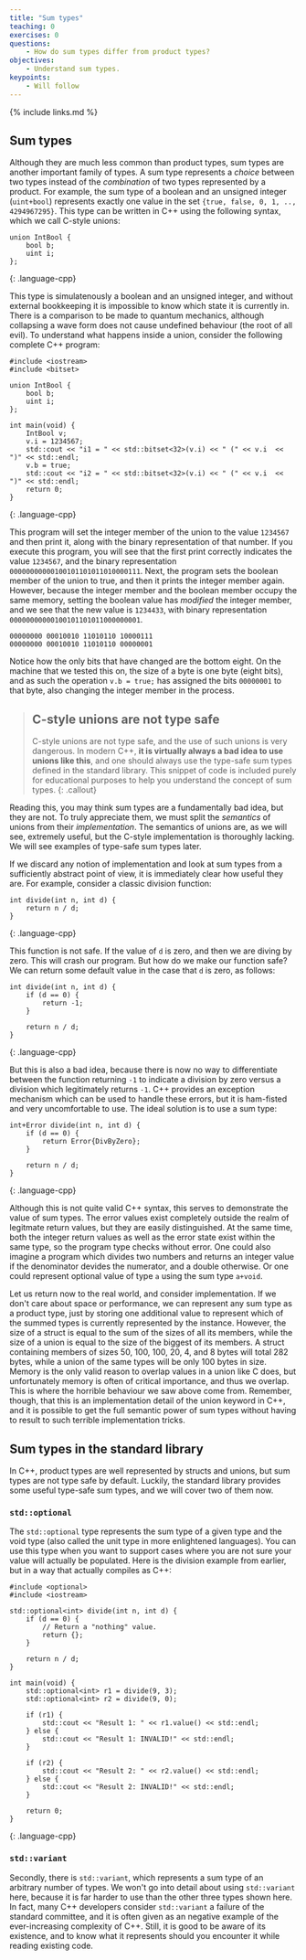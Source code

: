 ```yaml
---
title: "Sum types"
teaching: 0
exercises: 0
questions:
    - How do sum types differ from product types?
objectives:
    - Understand sum types.
keypoints:
    - Will follow
---
```


{% include links.md %}

## Sum types

Although they are much less common than product types, sum types are another
important family of types. A sum type represents a *choice* between two types
instead of the *combination* of two types represented by a product. For example,
the sum type of a boolean and an unsigned integer (`uint+bool`) represents
exactly one value in the set `{true, false, 0, 1, .., 4294967295}`. This type
can be written in C++ using the following syntax, which we call C-style unions:

~~~
union IntBool {
    bool b;
    uint i;
};
~~~
{: .language-cpp}

This type is simulatenously a boolean and an unsigned integer, and without
external bookkeeping it is impossible to know which state it is currently in.
There is a comparison to be made to quantum mechanics, although collapsing a
wave form does not cause undefined behaviour (the root of all evil). To
understand what happens inside a union, consider the following complete C++
program:

~~~
#include <iostream>
#include <bitset>

union IntBool {
    bool b;
    uint i;
};

int main(void) {
    IntBool v;
    v.i = 1234567;
    std::cout << "i1 = " << std::bitset<32>(v.i) << " (" << v.i  << ")" << std::endl;
    v.b = true;
    std::cout << "i2 = " << std::bitset<32>(v.i) << " (" << v.i  << ")" << std::endl;
    return 0;
}
~~~
{: .language-cpp}

This program will set the integer member of the union to the value `1234567` and
then print it, along with the binary representation of that number. If you
execute this program, you will see that the first print correctly indicates the
value `1234567`, and the binary representation
`00000000000100101101011010000111`. Next, the program sets the boolean member of
the union to true, and then it prints the integer member again. However, because
the integer member and the boolean member occupy the same memory, setting the
boolean value has *modified* the integer member, and we see that the new value
is `1234433`, with binary representation `00000000000100101101011000000001`.

~~~
00000000 00010010 11010110 10000111
00000000 00010010 11010110 00000001
~~~

Notice how the only bits that have changed are the bottom eight. On the machine
that we tested this on, the size of a byte is one byte (eight bits), and as such
the operation `v.b = true;` has assigned the bits `00000001` to that byte, also
changing the integer member in the process.

> ## C-style unions are not type safe
>
> C-style unions are not type safe, and the use of such unions is very
> dangerous. In modern C++, **it is virtually always a bad idea to use unions
> like this**, and one should always use the type-safe sum types defined in the
> standard library. This snippet of code is included purely for educational
> purposes to help you understand the concept of sum types.
{: .callout}

Reading this, you may think sum types are a fundamentally bad idea, but they are
not. To truly appreciate them, we must split the *semantics* of unions from
their *implementation*. The semantics of unions are, as we will see, extremely
useful, but the C-style implementation is thoroughly lacking. We will see
examples of type-safe sum types later.

If we discard any notion of implementation and look at sum types from a
sufficiently abstract point of view, it is immediately clear how useful they
are. For example, consider a classic division function:

~~~
int divide(int n, int d) {
    return n / d;
}
~~~
{: .language-cpp}

This function is not safe. If the value of `d` is zero, and then we are diving
by zero. This will crash our program. But how do we make our function safe? We
can return some default value in the case that `d` is zero, as follows:

~~~
int divide(int n, int d) {
    if (d == 0) {
        return -1;
    }

    return n / d;
}
~~~
{: .language-cpp}

But this is also a bad idea, because there is now no way to differentiate
between the function returning `-1` to indicate a division by zero versus a
division which legitimately returns `-1`. C++ provides an exception mechanism
which can be used to handle these errors, but it is ham-fisted and very
uncomfortable to use. The ideal solution is to use a sum type:

~~~
int+Error divide(int n, int d) {
    if (d == 0) {
        return Error{DivByZero};
    }

    return n / d;
}
~~~
{: .language-cpp}

Although this is not quite valid C++ syntax, this serves to demonstrate the
value of sum types. The error values exist completely outside the realm of
legitmate return values, but they are easily distinguished. At the same time,
both the integer return values as well as the error state exist within the same
type, so the program type checks without error. One could also imagine a program
which divides two numbers and returns an integer value if the denominator
devides the numerator, and a double otherwise. Or one could represent optional
value of type `a` using the sum type `a+void`.

Let us return now to the real world, and consider implementation. If we don't
care about space or performance, we can represent any sum type as a product
type, just by storing one additional value to represent which of the summed
types is currently represented by the instance. However, the size of a struct is
equal to the sum of the sizes of all its members, while the size of a union is
equal to the size of the biggest of its members. A struct containing members of
sizes 50, 100, 100, 20, 4, and 8 bytes will total 282 bytes, while a union of
the same types will be only 100 bytes in size. Memory is the only valid reason
to overlap values in a union like C does, but unfortunately memory is often of
critical importance, and thus we overlap. This is where the horrible behaviour
we saw above come from. Remember, though, that this is an implementation detail
of the union keyword in C++, and it is possible to get the full semantic power
of sum types without having to result to such terrible implementation tricks.

## Sum types in the standard library

In C++, product types are well represented by structs and unions, but sum types
are not type safe by default. Luckily, the standard library provides some useful
type-safe sum types, and we will cover two of them now.

### `std::optional`

The `std::optional` type represents the sum type of a given type and the void
type (also called the unit type in more enlightened languages). You can use this
type when you want to support cases where you are not sure your value will
actually be populated. Here is the division example from earlier, but in a way
that actually compiles as C++:

~~~
#include <optional>
#include <iostream>

std::optional<int> divide(int n, int d) {
    if (d == 0) {
        // Return a "nothing" value.
        return {};
    }

    return n / d;
}

int main(void) {
    std::optional<int> r1 = divide(9, 3);
    std::optional<int> r2 = divide(9, 0);

    if (r1) {
        std::cout << "Result 1: " << r1.value() << std::endl;
    } else {
        std::cout << "Result 1: INVALID!" << std::endl;
    }

    if (r2) {
        std::cout << "Result 2: " << r2.value() << std::endl;
    } else {
        std::cout << "Result 2: INVALID!" << std::endl;
    }

    return 0;
}
~~~
{: .language-cpp}

### `std::variant`

Secondly, there is `std::variant`, which represents a sum type of an arbitrary
number of types. We won't go into detail about using `std::variant` here,
because it is far harder to use than the other three types shown here. In fact,
many C++ developers consider `std::variant` a failure of the standard committee,
and it is often given as an negative example of the ever-increasing complexity
of C++. Still, it is good to be aware of its existence, and to know what it
represents should you encounter it while reading existing code.
